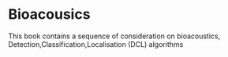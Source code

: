 # Bioacousics 

This book contains a sequence of consideration on bioacoustics, Detection,Classification,Localisation (DCL) algorithms